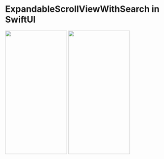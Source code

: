# ExpandableScrollViewWithSearch in SwiftUI

<img src="https://user-images.githubusercontent.com/6469823/112724666-793f5180-8f3a-11eb-8bf7-63a6468f3cf4.png" data-canonical-src="https://user-images.githubusercontent.com/6469823/112724666-793f5180-8f3a-11eb-8bf7-63a6468f3cf4.png" width="200" height="400" /> <img src="https://user-images.githubusercontent.com/6469823/112724499-bce58b80-8f39-11eb-8f08-d30c2c4f2a05.png" data-canonical-src="https://user-images.githubusercontent.com/6469823/112724499-bce58b80-8f39-11eb-8f08-d30c2c4f2a05.png" width="200" height="400" />



